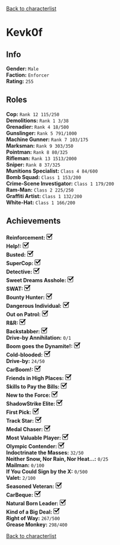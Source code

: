[Back to characterlist](../Overview.md)

# Kevk0f

## Info

**Gender:**	`Male`  
**Faction:**	`Enforcer`  
**Rating:**	`255`  

## Roles

**Cop:**	`Rank 12 115/250`  
**Demolitions:**	`Rank 1 3/38`  
**Grenadier:**	`Rank 4 18/500`  
**Gunslinger:**	`Rank 5 791/1000`  
**Machine Gunner:**	`Rank 7 103/175`  
**Marksman:**	`Rank 9 303/350`  
**Pointman:**	`Rank 8 80/325`  
**Rifleman:**	`Rank 13 1513/2000`  
**Sniper:**	`Rank 8 37/325`  
**Munitions Specialist:**	`Class 4 84/600`  
**Bomb Squad:**	`Class 1 153/200`  
**Crime-Scene Investigator:**	`Class 1 179/200`  
**Ram-Man:**	`Class 2 225/250`  
**Graffiti Artist:**	`Class 1 132/200`  
**White-Hat:**	`Class 1 166/200`  

## Achievements

**Reinforcement:**	![Check](../../Images/check.png)  
**Help!:**	![Check](../../Images/check.png)  
**Busted:**	![Check](../../Images/check.png)  
**SuperCop:**	![Check](../../Images/check.png)  
**Detective:**	![Check](../../Images/check.png)  
**Sweet Dreams Asshole:**	![Check](../../Images/check.png)  
**SWAT:**	![Check](../../Images/check.png)  
**Bounty Hunter:**	![Check](../../Images/check.png)  
**Dangerous Individual:**	![Check](../../Images/check.png)  
**Out on Patrol:**	![Check](../../Images/check.png)  
**R&R:**	![Check](../../Images/check.png)  
**Backstabber:**	![Check](../../Images/check.png)  
**Drive-by Annihilation:**	`0/1`  
**Boom goes the Dynamite!:**	![Check](../../Images/check.png)  
**Cold-blooded:**	![Check](../../Images/check.png)  
**Drive-by:**	`24/50`  
**CarBoom!:**	![Check](../../Images/check.png)  
**Friends in High Places:**	![Check](../../Images/check.png)  
**Skills to Pay the Bills:**	![Check](../../Images/check.png)  
**New to the Force:**	![Check](../../Images/check.png)  
**ShadowStrike Elite:**	![Check](../../Images/check.png)  
**First Pick:**	![Check](../../Images/check.png)  
**Track Star:**	![Check](../../Images/check.png)  
**Medal Chaser:**	![Check](../../Images/check.png)  
**Most Valuable Player:**	![Check](../../Images/check.png)  
**Olympic Contender:**	![Check](../../Images/check.png)  
**Indoctrinate the Masses:**	`32/50`  
**Neither Snow, Nor Rain, Nor Heat...:**	`0/25`  
**Mailman:**	`0/100`  
**If You Could Sign by the X:**	`0/500`  
**Valet:**	`2/100`  
**Seasoned Veteran:**	![Check](../../Images/check.png)  
**CarBeque:**	![Check](../../Images/check.png)  
**Natural Born Leader:**	![Check](../../Images/check.png)  
**Kind of a Big Deal:**	![Check](../../Images/check.png)  
**Right of Way:**	`267/500`  
**Grease Monkey:**	`298/400`  

[Back to characterlist](../Overview.md)
